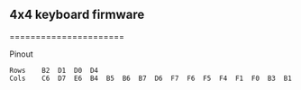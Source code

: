 ## 4x4 keyboard firmware

======================

Pinout

    Rows	B2	D1	D0	D4												
    Cols	C6	D7	E6	B4	B5	B6	B7	D6	F7	F6	F5	F4	F1	F0	B3	B1

